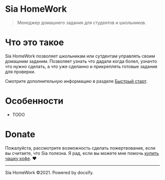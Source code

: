 # Sia HomeWork

> Менеджер домашнего задания для студентов и школьников.

# Что это такое

Sia HomeWork позволяет школьникам или сутдентам управлять своим домашним заданим.
Позволяет узнать что дадали когда болел, узначто что нужно сделать, а что уже сделанно и прикреплять готовые задания для проверки.

Смотрите дополнительную информацию в разделе [Быстрый старт](quickstart.md).

# Особенности

- TODO

# Donate

Пожалуйста, рассмотрите возможность сделать пожертвование, если вы считаете, что Sia полезна. Я рад, если вы можете мне помочь [купить чашку кофе](#). :heart:

---

Sia HomeWork ©2021. Powered by docsify.